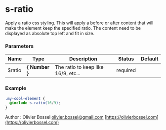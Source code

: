 # s-ratio

Apply a ratio css styling. This will apply a before or after content that will make the element keep the specified ratio.
The content need to be displayed as absolute top left and fit in size.

### Parameters

| Name    | Type           | Description                         | Status   | Default |
| ------- | -------------- | ----------------------------------- | -------- | ------- |
| \$ratio | **{ Number }** | The ratio to keep like 16/9, etc... | required |

### Example

```scss
.my-cool-element {
  @include s-ratio(16/9);
}
```

Author : Olivier Bossel [olivier.bossel@gmail.com](mailto:olivier.bossel@gmail.com) [https://olivierbossel.com](https://olivierbossel.com)
